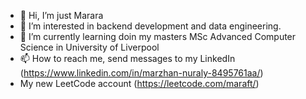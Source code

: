 - 👋 Hi, I’m just Marara
- 👀 I’m interested in backend development and data engineering.
- 🌱 I’m currently learning doin my masters MSc Advanced Computer Science in University of Liverpool
- 📫 How to reach me, send messages to my LinkedIn (https://www.linkedin.com/in/marzhan-nuraly-8495761aa/)
- My new LeetCode account (https://leetcode.com/maraft/)

<!---
marara02/marara02 is a ✨ special ✨ repository because its `README.md` (this file) appears on your GitHub profile.
You can click the Preview link to take a look at your changes.
--->
